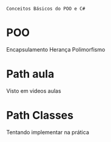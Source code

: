 ``Conceitos Básicos do POO e C#``

# POO

Encapsulamento
Herança
Polimorfismo

# Path aula

Visto em videos aulas

# Path Classes

Tentando implementar na prática

